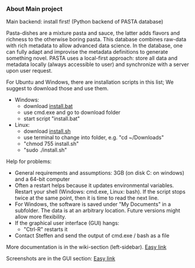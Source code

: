 ### About Main project
Main backend: install first! (Python backend of PASTA database)

Pasta-dishes are a mixture pasta and sauce, the latter adds flavors
and richness to the otherwise boring pasta. This database combines raw-data with rich metadata
to allow advanced data science. In the database, one
can fully adapt and improvise the metadata definitions to generate something novel. PASTA
uses a local-first approach: store all data and metadata locally (always accessible to user)
and synchronize with a server upon user request.

For Ubuntu and Windows, there are installation scripts in this list; We suggest to download those and use them.
- Windows:
  - download [install.bat](https://jugit.fz-juelich.de/pasta/main/-/blob/master/install.bat)
  - use cmd.exe and go to download folder
  - start script "install.bat"
- Linux:
  - download [install.sh](https://jugit.fz-juelich.de/pasta/main/-/blob/master/install.sh)
  - use terminal to change into folder, e.g. "cd ~/Downloads"
  - "chmod 755 install.sh"
  - "sudo ./install.sh"

Help for problems:
- General requirements and assumptions: 3GB (on disk C: on windows) and a 64-bit computer
- Often a restart helps because it updates environmental variables. Restart your shell (Windows: cmd.exe, Linux: bash).
  If the script stops twice at the same point, then it is time to read the next line.
- For Windows, the software is saved under "My Documents" in a subfolder. The data is at an arbitrary location. Future versions might allow more flexibility.
- If the graphical user interface (GUI) hangs:
  - "Ctrl-R" restarts it
- Contact Steffen and send the output of cmd.exe / bash as a file

More documentation is in the wiki-section (left-sidebar). [Easy link](https://jugit.fz-juelich.de/pasta/main/-/wikis/home)

Screenshots are in the GUI section: [Easy link](https://jugit.fz-juelich.de/pasta/gui)

